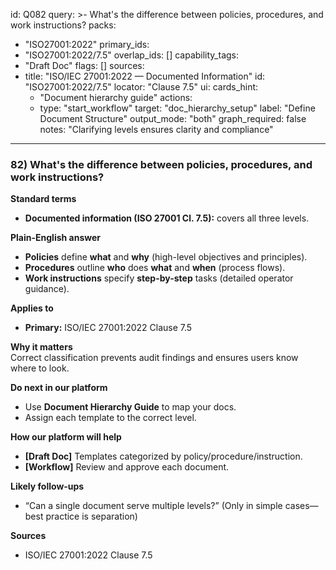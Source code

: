 id: Q082
query: >-
  What's the difference between policies, procedures, and work instructions?
packs:
  - "ISO27001:2022"
primary_ids:
  - "ISO27001:2022/7.5"
overlap_ids: []
capability_tags:
  - "Draft Doc"
flags: []
sources:
  - title: "ISO/IEC 27001:2022 — Documented Information"
    id: "ISO27001:2022/7.5"
    locator: "Clause 7.5"
ui:
  cards_hint:
    - "Document hierarchy guide"
  actions:
    - type: "start_workflow"
      target: "doc_hierarchy_setup"
      label: "Define Document Structure"
output_mode: "both"
graph_required: false
notes: "Clarifying levels ensures clarity and compliance"
---
### 82) What's the difference between policies, procedures, and work instructions?

**Standard terms**  
- **Documented information (ISO 27001 Cl. 7.5):** covers all three levels.

**Plain-English answer**  
- **Policies** define **what** and **why** (high-level objectives and principles).  
- **Procedures** outline **who** does **what** and **when** (process flows).  
- **Work instructions** specify **step-by-step** tasks (detailed operator guidance).

**Applies to**  
- **Primary:** ISO/IEC 27001:2022 Clause 7.5

**Why it matters**  
Correct classification prevents audit findings and ensures users know where to look.

**Do next in our platform**  
- Use **Document Hierarchy Guide** to map your docs.  
- Assign each template to the correct level.

**How our platform will help**  
- **[Draft Doc]** Templates categorized by policy/procedure/instruction.  
- **[Workflow]** Review and approve each document.

**Likely follow-ups**  
- “Can a single document serve multiple levels?” (Only in simple cases—best practice is separation)

**Sources**  
- ISO/IEC 27001:2022 Clause 7.5
